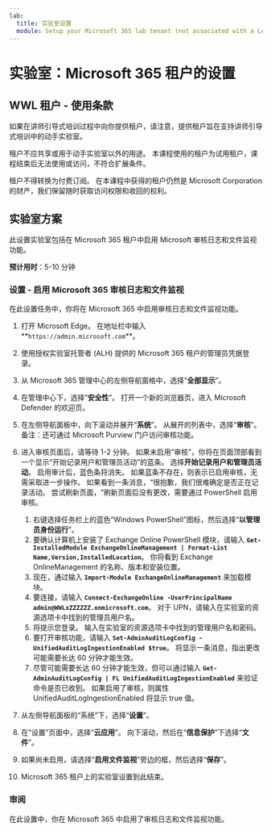 ```yaml
---
lab:
  title: 实验室设置
  module: Setup your Microsoft 365 lab tenant (not associated with a Learn module)
---
```


# 实验室：Microsoft 365 租户的设置

## WWL 租户 - 使用条款
如果在讲师引导式培训过程中向你提供租户，请注意，提供租户旨在支持讲师引导式培训中的动手实验室。

租户不应共享或用于动手实验室以外的用途。 本课程使用的租户为试用租户，课程结束后无法使用或访问，不符合扩展条件。

租户不得转换为付费订阅。 在本课程中获得的租户仍然是 Microsoft Corporation 的财产，我们保留随时获取访问权限和收回的权利。

## 实验室方案

此设置实验室包括在 Microsoft 365 租户中启用 Microsoft 审核日志和文件监视功能。

**预计用时**：5-10 分钟

### 设置 - 启用 Microsoft 365 审核日志和文件监视

在此设置任务中，你将在 Microsoft 365 中启用审核日志和文件监视功能。  

1. 打开 Microsoft Edge。 在地址栏中输入**`https://admin.microsoft.com`**。

1. 使用授权实验室托管者 (ALH) 提供的 Microsoft 365 租户的管理员凭据登录。

1. 从 Microsoft 365 管理中心的左侧导航窗格中，选择“**全部显示**”。

1. 在管理中心下，选择“**安全性**”。  打开一个新的浏览器页，进入 Microsoft Defender 的欢迎页。

1. 在左侧导航面板中，向下滚动并展开“**系统**”。  从展开的列表中，选择“**审核**”。  备注：还可通过 Microsoft Purview 门户访问审核功能。

1. 进入审核页面后，请等待 1-2 分钟。  如果未启用“审核”，你将在页面顶部看到一个显示“开始记录用户和管理员活动”的蓝条。  选择**开始记录用户和管理员活动**。  启用审计后，蓝色条将消失。  如果蓝条不存在，则表示已启用审核，无需采取进一步操作。  如果看到一条消息，“很抱歉，我们很难确定是否正在记录活动。 尝试刷新页面，“刷新页面后没有更改，需要通过 PowerShell 启用审核。
    1. 右键选择任务栏上的蓝色“Windows PowerShell”图标，然后选择“**以管理员身份运行**”。
    1. 要确认计算机上安装了 Exchange Online PowerShell 模块，请输入 **`Get-InstalledModule ExchangeOnlineManagement | Format-List Name,Version,InstalledLocation`**。  你将看到 Exchange OnlineManagement 的名称、版本和安装位置。
    1. 现在，通过输入 **`Import-Module ExchangeOnlineManagement`** 来加载模块。
    1. 要连接，请输入 **`Connect-ExchangeOnline -UserPrincipalName admin@WWLxZZZZZZ.onmicrosoft.com`**。  对于 UPN，请输入在实验室的资源选项卡中找到的管理员用户名。
    1. 将提示您登录。  输入在实验室的资源选项卡中找到的管理用户名和密码。
    1. 要打开审核功能，请输入 **`Set-AdminAuditLogConfig -UnifiedAuditLogIngestionEnabled $true`**。 将显示一条消息，指出更改可能需要长达 60 分钟才能生效。
    1. 尽管可能需要长达 60 分钟才能生效，但可以通过输入 **`Get-AdminAuditLogConfig | FL UnifiedAuditLogIngestionEnabled`** 来验证命令是否已收到。  如果启用了审核，则属性 UnifiedAuditLogIngestionEnabled 将显示 true 值。

1. 从左侧导航面板的“系统”下，选择“**设置**”。

1. 在“设置”页面中，选择“**云应用**”。   向下滚动，然后在“**信息保护**”下选择“**文件**”。

1. 如果尚未启用，请选择“**启用文件监视**”旁边的框，然后选择“**保存**”。  

1. Microsoft 365 租户上的实验室设置到此结束。

### 审阅

在此设置中，你在 Microsoft 365 中启用了审核日志和文件监视功能。
